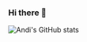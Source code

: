 ### Hi there 👋

![Andi's GitHub stats](https://github-readme-stats.vercel.app/api?username=andreas-bauer&count_private=true&show_icons=true&theme=buefy)

<!--
**andreas-bauer/andreas-bauer** is a ✨ _special_ ✨ repository because its `README.md` (this file) appears on your GitHub profile.

Here are some ideas to get you started:

- 🔭 I’m currently working on ...
- 🌱 I’m currently learning ...
- 👯 I’m looking to collaborate on ...
- 🤔 I’m looking for help with ...
- 💬 Ask me about ...
- 📫 How to reach me: ...
- 😄 Pronouns: ...
- ⚡ Fun fact: ...
-->
